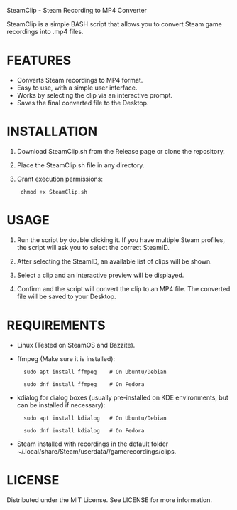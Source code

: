 SteamClip - Steam Recording to MP4 Converter

SteamClip is a simple BASH script that allows you to convert Steam game recordings into .mp4 files.

# **FEATURES**

* Converts Steam recordings to MP4 format.
* Easy to use, with a simple user interface.
* Works by selecting the clip via an interactive prompt.
* Saves the final converted file to the Desktop.

# **INSTALLATION**

1. Download SteamClip.sh from the Release page or clone the repository.
2. Place the SteamClip.sh file in any directory.
3. Grant execution permissions:

        chmod +x SteamClip.sh

# **USAGE**

1. Run the script by double clicking it.
If you have multiple Steam profiles, the script will ask you to select the correct SteamID.
   
2. After selecting the SteamID, an available list of clips will be shown.
3. Select a clip and an interactive preview will be displayed.
4. Confirm and the script will convert the clip to an MP4 file.
   The converted file will be saved to your Desktop.

# **REQUIREMENTS**

* Linux (Tested on SteamOS and Bazzite).
* ffmpeg (Make sure it is installed):

        sudo apt install ffmpeg    # On Ubuntu/Debian
  
        sudo dnf install ffmpeg    # On Fedora

* kdialog for dialog boxes (usually pre-installed on KDE environments, but can be installed if necessary):

        sudo apt install kdialog   # On Ubuntu/Debian
  
        sudo dnf install kdialog   # On Fedora

* Steam installed with recordings in the default folder ~/.local/share/Steam/userdata/<steamID>/gamerecordings/clips.

# **LICENSE**

Distributed under the MIT License. See LICENSE for more information.

